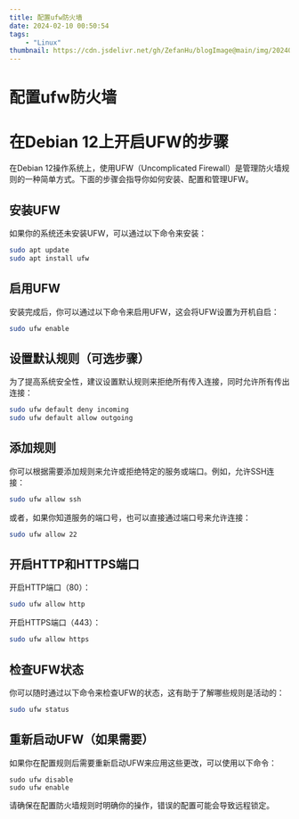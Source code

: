 ```yaml
---
title: 配置ufw防火墙
date: 2024-02-10 00:50:54
tags: 
    - "Linux"
thumbnail: https://cdn.jsdelivr.net/gh/ZefanHu/blogImage@main/img/20240212004658.png
---
```

# 配置ufw防火墙

# 在Debian 12上开启UFW的步骤

在Debian 12操作系统上，使用UFW（Uncomplicated Firewall）是管理防火墙规则的一种简单方式。下面的步骤会指导你如何安装、配置和管理UFW。

## 安装UFW

如果你的系统还未安装UFW，可以通过以下命令来安装：

```bash
sudo apt update
sudo apt install ufw
```

## 启用UFW

安装完成后，你可以通过以下命令来启用UFW，这会将UFW设置为开机自启：

```bash
sudo ufw enable
```

## 设置默认规则（可选步骤）

为了提高系统安全性，建议设置默认规则来拒绝所有传入连接，同时允许所有传出连接：

```bash
sudo ufw default deny incoming
sudo ufw default allow outgoing
```

## 添加规则

你可以根据需要添加规则来允许或拒绝特定的服务或端口。例如，允许SSH连接：

```bash
sudo ufw allow ssh
```

或者，如果你知道服务的端口号，也可以直接通过端口号来允许连接：

```bash
sudo ufw allow 22
```

## 开启HTTP和HTTPS端口

开启HTTP端口（80）：

```bash
sudo ufw allow http
```

开启HTTPS端口（443）：

```bash
sudo ufw allow https
```

## 检查UFW状态

你可以随时通过以下命令来检查UFW的状态，这有助于了解哪些规则是活动的：

```bash
sudo ufw status
```

## 重新启动UFW（如果需要）

如果你在配置规则后需要重新启动UFW来应用这些更改，可以使用以下命令：

```
sudo ufw disable
sudo ufw enable
```

请确保在配置防火墙规则时明确你的操作，错误的配置可能会导致远程锁定。